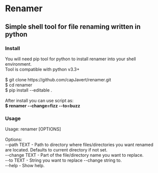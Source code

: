 <h1>Renamer</h1>
<h2>Simple shell tool for file renaming written in python</h2>
<h3>Install</h3>
<p>
You will need pip tool for python to install renamer into your shell environment.<br />
Tool is compatible with python v3.3+<br />
<br />
$ git clone https://github.com/capJavert/renamer.git<br />
$ cd renamer<br />
$ pip install --editable .<br />
<br />
After install you can use script as: <br />
<b>$ renamer --change=fizz --to=buzz</b>
</p>
<h3>Usage</h3>
<p>
Usage: renamer [OPTIONS]<br />
<br />
Options:<br />
  --path TEXT    - Path to directory where files/directories you want renamed<br />
                 are located. Defaults to current directory if not set.<br />
  --change TEXT  - Part of the file/directory name you want to replace.<br />
  --to TEXT      - String you want to replace --change string to.<br />
  --help         - Show help.<br />
</p>
